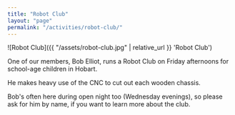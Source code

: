 ```yaml
---
title: "Robot Club"
layout: "page"
permalink: "/activities/robot-club/"
---
```


![Robot Club]({{ "/assets/robot-club.jpg" | relative_url }} 'Robot Club')

One of our members, Bob Elliot, runs a Robot Club on Friday afternoons for school-age children in Hobart.

He makes heavy use of the CNC to cut out each wooden chassis.

Bob's often here during open night too (Wednesday evenings), so please ask for him by name, if you want to learn more about the club.

